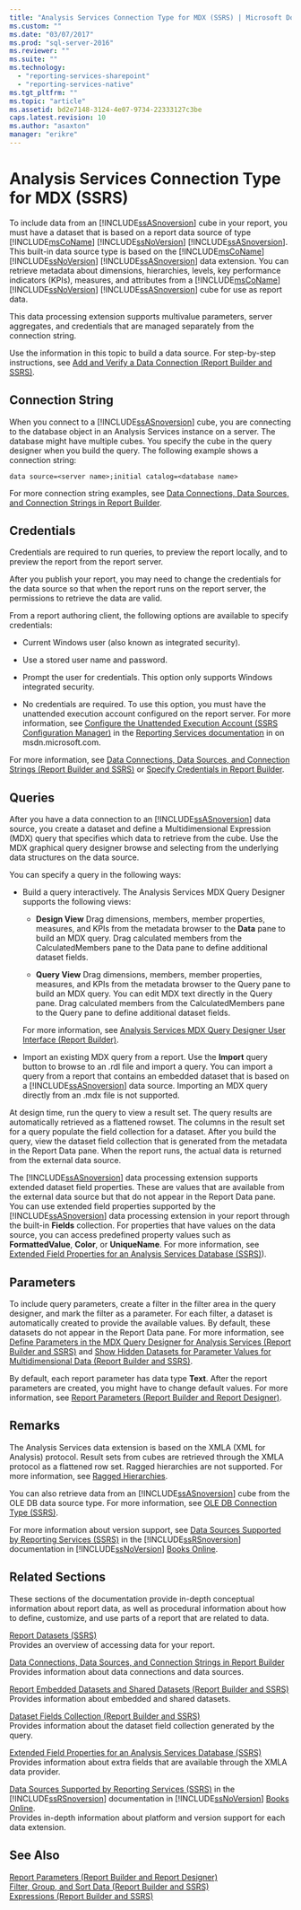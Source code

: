 ```yaml
---
title: "Analysis Services Connection Type for MDX (SSRS) | Microsoft Docs"
ms.custom: ""
ms.date: "03/07/2017"
ms.prod: "sql-server-2016"
ms.reviewer: ""
ms.suite: ""
ms.technology: 
  - "reporting-services-sharepoint"
  - "reporting-services-native"
ms.tgt_pltfrm: ""
ms.topic: "article"
ms.assetid: bd2e7148-3124-4e07-9734-22333127c3be
caps.latest.revision: 10
ms.author: "asaxton"
manager: "erikre"
---
```

# Analysis Services Connection Type for MDX (SSRS)
  To include data from an [!INCLUDE[ssASnoversion](../../analysis-services/includes/ssasnoversion-md.md)] cube in your report, you must have a dataset that is based on a report data source of type [!INCLUDE[msCoName](../../advanced-analytics/r-services/tutorials/includes/msconame-md.md)] [!INCLUDE[ssNoVersion](../../advanced-analytics/r-services/includes/ssnoversion-md.md)] [!INCLUDE[ssASnoversion](../../analysis-services/includes/ssasnoversion-md.md)]. This built-in data source type is based on the [!INCLUDE[msCoName](../../advanced-analytics/r-services/tutorials/includes/msconame-md.md)] [!INCLUDE[ssNoVersion](../../advanced-analytics/r-services/includes/ssnoversion-md.md)] [!INCLUDE[ssASnoversion](../../analysis-services/includes/ssasnoversion-md.md)] data extension. You can retrieve metadata about dimensions, hierarchies, levels, key performance indicators (KPIs), measures, and attributes from a [!INCLUDE[msCoName](../../advanced-analytics/r-services/tutorials/includes/msconame-md.md)] [!INCLUDE[ssNoVersion](../../advanced-analytics/r-services/includes/ssnoversion-md.md)] [!INCLUDE[ssASnoversion](../../analysis-services/includes/ssasnoversion-md.md)] cube for use as report data.  
  
 This data processing extension supports multivalue parameters, server aggregates, and credentials that are managed separately from the connection string.  
  
 Use the information in this topic to build a data source. For step-by-step instructions, see [Add and Verify a Data Connection &#40;Report Builder and SSRS&#41;](../../reporting-services/report-data/add-and-verify-a-data-connection-report-builder-and-ssrs.md).  
  
##  <a name="Connection"></a> Connection String  
 When you connect to a [!INCLUDE[ssASnoversion](../../analysis-services/includes/ssasnoversion-md.md)] cube, you are connecting to the database object in an Analysis Services instance on a server. The database might have multiple cubes. You specify the cube in the query designer when you build the query. The following example shows a connection string:  
  
```  
data source=<server name>;initial catalog=<database name>  
```  
  
 For more connection string examples, see [Data Connections, Data Sources, and Connection Strings in Report Builder](http://msdn.microsoft.com/en-US/library/dd220525(SQL.130).aspx).  
  
  
##  <a name="Credentials"></a> Credentials  
 Credentials are required to run queries, to preview the report locally, and to preview the report from the report server.  
  
 After you publish your report, you may need to change the credentials for the data source so that when the report runs on the report server, the permissions to retrieve the data are valid.  
  
 From a report authoring client, the following options are available to specify credentials:  
  
-   Current Windows user (also known as integrated security).  
  
-   Use a stored user name and password.  
  
-   Prompt the user for credentials. This option only supports Windows integrated security.  
  
-   No credentials are required. To use this option, you must have the unattended execution account configured on the report server. For more information, see [Configure the Unattended Execution Account &#40;SSRS Configuration Manager&#41;](../../reporting-services/install/windows/configure-the-unattended-execution-account-ssrs-configuration-manager.md) in the [Reporting Services documentation](http://go.microsoft.com/fwlink/?linkid=121312) in on msdn.microsoft.com.  
  
 For more information, see [Data Connections, Data Sources, and Connection Strings &#40;Report Builder and SSRS&#41;](../../reporting-services/report-data/data-connections-data-sources-and-connection-strings-report-builder-and-ssrs.md) or [Specify Credentials in Report Builder](http://msdn.microsoft.com/en-US/library/dd220515(SQL.130).aspx).  
  
  
##  <a name="Query"></a> Queries  
 After you have a data connection to an [!INCLUDE[ssASnoversion](../../analysis-services/includes/ssasnoversion-md.md)] data source, you create a dataset and define a Multidimensional Expression (MDX) query that specifies which data to retrieve from the cube. Use the MDX graphical query designer browse and selecting from the underlying data structures on the data source.  
  
 You can specify a query in the following ways:  
  
-   Build a query interactively. The Analysis Services MDX Query Designer supports the following views:  
  
    -   **Design View** Drag dimensions, members, member properties, measures, and KPIs from the metadata browser to the **Data** pane to build an MDX query. Drag calculated members from the CalculatedMembers pane to the Data pane to define additional dataset fields.  
  
    -   **Query View** Drag dimensions, members, member properties, measures, and KPIs from the metadata browser to the Query pane to build an MDX query. You can edit MDX text directly in the Query pane. Drag calculated members from the CalculatedMembers pane to the Query pane to define additional dataset fields.  
  
     For more information, see [Analysis Services MDX Query Designer User Interface &#40;Report Builder&#41;](http://msdn.microsoft.com/en-US/library/dd220489(SQL.130).aspx).  
  
-   Import an existing MDX query from a report. Use the **Import** query button to browse to an .rdl file and import a query. You can import a query from a report that contains an embedded dataset that is based on a [!INCLUDE[ssASnoversion](../../analysis-services/includes/ssasnoversion-md.md)] data source. Importing an MDX query directly from an .mdx file is not supported.  
  
 At design time, run the query to view a result set. The query results are automatically retrieved as a flattened rowset. The columns in the result set for a query populate the field collection for a dataset. After you build the query, view the dataset field collection that is generated from the metadata in the Report Data pane. When the report runs, the actual data is returned from the external data source.  
  
 The [!INCLUDE[ssASnoversion](../../analysis-services/includes/ssasnoversion-md.md)] data processing extension supports extended dataset field properties. These are values that are available from the external data source but that do not appear in the Report Data pane. You can use extended field properties supported by the [!INCLUDE[ssASnoversion](../../analysis-services/includes/ssasnoversion-md.md)] data processing extension in your report through the built-in **Fields** collection. For properties that have values on the data source, you can access predefined property values such as **FormattedValue**, **Color**, or **UniqueName**. For more information, see [Extended Field Properties for an Analysis Services Database &#40;SSRS&#41;](../../reporting-services/report-data/extended-field-properties-for-an-analysis-services-database-ssrs.md)).  
  
  
##  <a name="Parameters"></a> Parameters  
 To include query parameters, create a filter in the filter area in the query designer, and mark the filter as a parameter. For each filter, a dataset is automatically created to provide the available values. By default, these datasets do not appear in the Report Data pane. For more information, see [Define Parameters in the MDX Query Designer for Analysis Services &#40;Report Builder and SSRS&#41;](../../reporting-services/report-data/define-parameters-in-the-mdx-query-designer-for-analysis-services.md) and [Show Hidden Datasets for Parameter Values for Multidimensional Data &#40;Report Builder and SSRS&#41;](../../reporting-services/report-data/show-hidden-datasets-for-parameter-values-multidimensional-data.md).  
  
 By default, each report parameter has data type **Text**. After the report parameters are created, you might have to change default values. For more information, see [Report Parameters &#40;Report Builder and Report Designer&#41;](../../reporting-services/report-design/report-parameters-report-builder-and-report-designer.md).  
  
  
##  <a name="Remarks"></a> Remarks  
 The Analysis Services data extension is based on the XMLA (XML for Analysis) protocol. Result sets from cubes are retrieved through the XMLA protocol as a flattened row set. Ragged hierarchies are not supported. For more information, see [Ragged Hierarchies](../../analysis-services/multidimensional-models/user-defined-hierarchies-ragged-hierarchies.md).  
  
 You can also retrieve data from an [!INCLUDE[ssASnoversion](../../analysis-services/includes/ssasnoversion-md.md)] cube from the OLE DB data source type. For more information, see [OLE DB Connection Type &#40;SSRS&#41;](../../reporting-services/report-data/ole-db-connection-type-ssrs.md).  
  
 For more information about version support, see [Data Sources Supported by Reporting Services &#40;SSRS&#41;](../../reporting-services/report-data/data-sources-supported-by-reporting-services-ssrs.md) in the [!INCLUDE[ssRSnoversion](../../advanced-analytics/r-services/includes/ssrsnoversion-md.md)] documentation in [!INCLUDE[ssNoVersion](../../advanced-analytics/r-services/includes/ssnoversion-md.md)] [Books Online](http://go.microsoft.com/fwlink/?linkid=121312).  
  
  
##  <a name="Related"></a> Related Sections  
 These sections of the documentation provide in-depth conceptual information about report data, as well as procedural information about how to define, customize, and use parts of a report that are related to data.  
  
 [Report Datasets &#40;SSRS&#41;](../../reporting-services/report-data/report-datasets-ssrs.md)  
 Provides an overview of accessing data for your report.  
  
 [Data Connections, Data Sources, and Connection Strings in Report Builder](http://msdn.microsoft.com/en-US/library/dd220525(SQL.130).aspx)  
 Provides information about data connections and data sources.  
  
 [Report Embedded Datasets and Shared Datasets &#40;Report Builder and SSRS&#41;](../../reporting-services/report-data/report-embedded-datasets-and-shared-datasets-report-builder-and-ssrs.md)  
 Provides information about embedded and shared datasets.  
  
 [Dataset Fields Collection &#40;Report Builder and SSRS&#41;](../../reporting-services/report-data/dataset-fields-collection-report-builder-and-ssrs.md)  
 Provides information about the dataset field collection generated by the query.  
  
 [Extended Field Properties for an Analysis Services Database &#40;SSRS&#41;](../../reporting-services/report-data/extended-field-properties-for-an-analysis-services-database-ssrs.md)  
 Provides information about extra fields that are available through the XMLA data provider.  
  
 [Data Sources Supported by Reporting Services &#40;SSRS&#41;](../../reporting-services/report-data/data-sources-supported-by-reporting-services-ssrs.md) in the [!INCLUDE[ssRSnoversion](../../advanced-analytics/r-services/includes/ssrsnoversion-md.md)] documentation in [!INCLUDE[ssNoVersion](../../advanced-analytics/r-services/includes/ssnoversion-md.md)] [Books Online](http://go.microsoft.com/fwlink/?linkid=121312).  
 Provides in-depth information about platform and version support for each data extension.  
  
  
## See Also  
 [Report Parameters &#40;Report Builder and Report Designer&#41;](../../reporting-services/report-design/report-parameters-report-builder-and-report-designer.md)   
 [Filter, Group, and Sort Data &#40;Report Builder and SSRS&#41;](../../reporting-services/report-design/filter-group-and-sort-data-report-builder-and-ssrs.md)   
 [Expressions &#40;Report Builder and SSRS&#41;](../../reporting-services/report-design/expressions-report-builder-and-ssrs.md)  
  
  